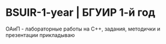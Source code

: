 # BSUIR-1-year | БГУИР 1-й год
 
ОАиП - лабораторные работы на C++, задания, методички и презентации прикладываю
